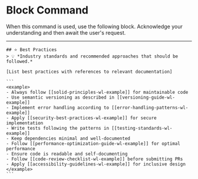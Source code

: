 # Block Command

When this command is used, use the following block. Acknowledge your understanding and then await the user's request.

---

``````````
## ⭐ Best Practices
> 💡 *Industry standards and recommended approaches that should be followed.*

[List best practices with references to relevant documentation]

```
<example>
- Always follow [[solid-principles-wl-example]] for maintainable code
- Use semantic versioning as described in [[versioning-guide-wl-example]]
- Implement error handling according to [[error-handling-patterns-wl-example]]
- Apply [[security-best-practices-wl-example]] for secure implementation
- Write tests following the patterns in [[testing-standards-wl-example]]
- Keep dependencies minimal and well-documented
- Follow [[performance-optimization-guide-wl-example]] for optimal performance
- Ensure code is readable and self-documenting
- Follow [[code-review-checklist-wl-example]] before submitting PRs
- Apply [[accessibility-guidelines-wl-example]] for inclusive design
</example>
```
``````````
